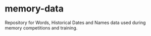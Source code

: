 # memory-data
Repository for Words, Historical Dates and Names data used during memory competitions and training.
